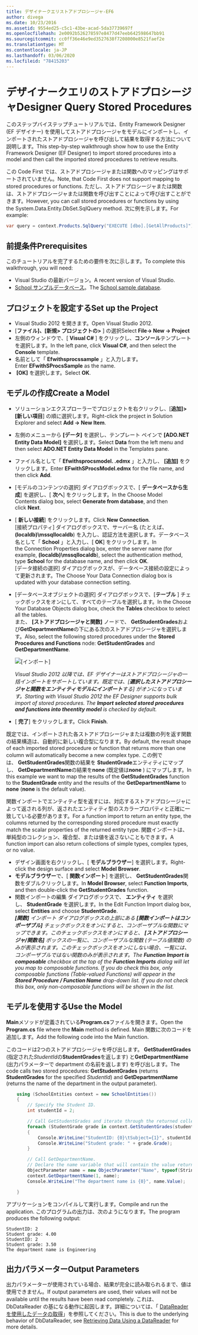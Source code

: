 ```yaml
---
title: デザイナークエリストアドプロシージャ-EF6
author: divega
ms.date: 10/23/2016
ms.assetid: 9554ed25-c5c1-43be-acad-5da37739697f
ms.openlocfilehash: 2e0092b526278597e8477d47eeb642598647bb91
ms.sourcegitcommit: cc0ff36e46e9ed3527638f7208000e8521faef2e
ms.translationtype: MT
ms.contentlocale: ja-JP
ms.lasthandoff: 03/06/2020
ms.locfileid: "78415203"
---
```

# <a name="designer-query-stored-procedures"></a><span data-ttu-id="ee601-102">デザイナークエリのストアドプロシージャ</span><span class="sxs-lookup"><span data-stu-id="ee601-102">Designer Query Stored Procedures</span></span>
<span data-ttu-id="ee601-103">このステップバイステップチュートリアルでは、Entity Framework Designer (EF デザイナー) を使用してストアドプロシージャをモデルにインポートし、インポートされたストアドプロシージャを呼び出して結果を取得する方法について説明します。</span><span class="sxs-lookup"><span data-stu-id="ee601-103">This step-by-step walkthrough show how to use the Entity Framework Designer (EF Designer) to import stored procedures into a model and then call the imported stored procedures to retrieve results.</span></span> 

<span data-ttu-id="ee601-104">この Code First では、ストアドプロシージャまたは関数へのマッピングはサポートされていません。</span><span class="sxs-lookup"><span data-stu-id="ee601-104">Note, that Code First does not support mapping to stored procedures or functions.</span></span> <span data-ttu-id="ee601-105">ただし、ストアドプロシージャまたは関数は、ストアドプロシージャまたは関数を呼び出すことによって呼び出すことができます。</span><span class="sxs-lookup"><span data-stu-id="ee601-105">However, you can call stored procedures or functions by using the System.Data.Entity.DbSet.SqlQuery method.</span></span> <span data-ttu-id="ee601-106">次に例を示します。</span><span class="sxs-lookup"><span data-stu-id="ee601-106">For example:</span></span>
``` csharp
var query = context.Products.SqlQuery("EXECUTE [dbo].[GetAllProducts]")`;
```

## <a name="prerequisites"></a><span data-ttu-id="ee601-107">前提条件</span><span class="sxs-lookup"><span data-stu-id="ee601-107">Prerequisites</span></span>

<span data-ttu-id="ee601-108">このチュートリアルを完了するための要件を次に示します。</span><span class="sxs-lookup"><span data-stu-id="ee601-108">To complete this walkthrough, you will need:</span></span>

- <span data-ttu-id="ee601-109">Visual Studio の最新バージョン。</span><span class="sxs-lookup"><span data-stu-id="ee601-109">A recent version of Visual Studio.</span></span>
- <span data-ttu-id="ee601-110">[School サンプルデータベース](~/ef6/resources/school-database.md)。</span><span class="sxs-lookup"><span data-stu-id="ee601-110">The [School sample database](~/ef6/resources/school-database.md).</span></span>

## <a name="set-up-the-project"></a><span data-ttu-id="ee601-111">プロジェクトを設定する</span><span class="sxs-lookup"><span data-stu-id="ee601-111">Set up the Project</span></span>

-   <span data-ttu-id="ee601-112">Visual Studio 2012 を開きます。</span><span class="sxs-lookup"><span data-stu-id="ee601-112">Open Visual Studio 2012.</span></span>
-   <span data-ttu-id="ee601-113">[**ファイル]、[新規&gt; プロジェクトの&gt;** ] の選択</span><span class="sxs-lookup"><span data-stu-id="ee601-113">Select **File-&gt; New -&gt; Project**</span></span>
-   <span data-ttu-id="ee601-114">左側のウィンドウで、[ **Visual C\#** ] をクリックし、**コンソール**テンプレートを選択します。</span><span class="sxs-lookup"><span data-stu-id="ee601-114">In the left pane, click **Visual C\#**, and then select the **Console** template.</span></span>
-   <span data-ttu-id="ee601-115">名前として「 **Efwithsprocssample** 」と入力します。</span><span class="sxs-lookup"><span data-stu-id="ee601-115">Enter **EFwithSProcsSample** as the name.</span></span>
-   <span data-ttu-id="ee601-116"> **[OK]** を選択します。</span><span class="sxs-lookup"><span data-stu-id="ee601-116">Select **OK**.</span></span>

## <a name="create-a-model"></a><span data-ttu-id="ee601-117">モデルの作成</span><span class="sxs-lookup"><span data-stu-id="ee601-117">Create a Model</span></span>

-   <span data-ttu-id="ee601-118">ソリューションエクスプローラーでプロジェクトを右クリックし、[**追加]&gt; [新しい項目**] の順に選択します。</span><span class="sxs-lookup"><span data-stu-id="ee601-118">Right-click the project in Solution Explorer and select **Add -&gt; New Item**.</span></span>
-   <span data-ttu-id="ee601-119">左側のメニューから **[データ]** を選択し、テンプレート ペインで  **[ADO.NET Entity Data Model]** を選択します。</span><span class="sxs-lookup"><span data-stu-id="ee601-119">Select **Data** from the left menu and then select **ADO.NET Entity Data Model** in the Templates pane.</span></span>
-   <span data-ttu-id="ee601-120">ファイル名として「 **Efwithsprocsmodel. .edmx** 」と入力し、 **[追加]** をクリックします。</span><span class="sxs-lookup"><span data-stu-id="ee601-120">Enter **EFwithSProcsModel.edmx** for the file name, and then click **Add**.</span></span>
-   <span data-ttu-id="ee601-121">[モデルのコンテンツの選択] ダイアログボックスで、[ **データベースから生成**] を選択し、[ **次へ**] をクリックします。</span><span class="sxs-lookup"><span data-stu-id="ee601-121">In the Choose Model Contents dialog box, select **Generate from database**, and then click **Next**.</span></span>
-   <span data-ttu-id="ee601-122">[ **新しい接続**] をクリックします。</span><span class="sxs-lookup"><span data-stu-id="ee601-122">Click **New Connection**.</span></span>  
    <span data-ttu-id="ee601-123">[接続プロパティ] ダイアログボックスで、サーバー名 (たとえば、 **(localdb)\\mssqllocaldb**) を入力し、認証方法を選択します。データベース名として「 **School** 」と入力し、[ **OK**] をクリックします。</span><span class="sxs-lookup"><span data-stu-id="ee601-123">In the Connection Properties dialog box, enter the server name (for example, **(localdb)\\mssqllocaldb**), select the authentication method, type **School** for the database name, and then click **OK**.</span></span>  
    <span data-ttu-id="ee601-124">[データ接続の選択] ダイアログボックスが、データベース接続の設定によって更新されます。</span><span class="sxs-lookup"><span data-stu-id="ee601-124">The Choose Your Data Connection dialog box is updated with your database connection setting.</span></span>
-   <span data-ttu-id="ee601-125">[データベースオブジェクトの選択] ダイアログボックスで、[**テーブル** ] チェックボックスをオンにして、すべてのテーブルを選択します。</span><span class="sxs-lookup"><span data-stu-id="ee601-125">In the Choose Your Database Objects dialog box, check the **Tables** checkbox to select all the tables.</span></span>  
    <span data-ttu-id="ee601-126">また、 **[ストアドプロシージャと関数]** ノードで、 **GetStudentGrades**および**GetDepartmentName**の下にある次のストアドプロシージャを選択します。</span><span class="sxs-lookup"><span data-stu-id="ee601-126">Also, select the following stored procedures under the **Stored Procedures and Functions** node: **GetStudentGrades** and **GetDepartmentName**.</span></span> 

    ![[インポート]](~/ef6/media/import.jpg)

    <span data-ttu-id="ee601-128">*Visual Studio 2012 以降では、EF デザイナーはストアドプロシージャの一括インポートをサポートしています。既定では、[**選択したストアドプロシージャと関数をエンティティモデルにインポート**する] がオンになっています。*</span><span class="sxs-lookup"><span data-stu-id="ee601-128">*Starting with Visual Studio 2012 the EF Designer supports bulk import of stored procedures. The **Import selected stored procedures and functions into theentity model** is checked by default.*</span></span>
-   <span data-ttu-id="ee601-129">[ **完了**] をクリックします。</span><span class="sxs-lookup"><span data-stu-id="ee601-129">Click **Finish**.</span></span>

<span data-ttu-id="ee601-130">既定では、インポートされた各ストアドプロシージャまたは複数の列を返す関数の結果構造は、自動的に新しい複合型になります。</span><span class="sxs-lookup"><span data-stu-id="ee601-130">By default, the result shape of each imported stored procedure or function that returns more than one column will automatically become a new complex type.</span></span> <span data-ttu-id="ee601-131">この例では、 **GetStudentGrades**関数の結果を **StudentGrade**エンティティにマップし、 **GetDepartmentName**の結果を**none** (既定値は**none** ) にマップします。</span><span class="sxs-lookup"><span data-stu-id="ee601-131">In this example we want to map the results of the **GetStudentGrades** function to the **StudentGrade** entity and the results of the **GetDepartmentName** to **none** (**none** is the default value).</span></span>

<span data-ttu-id="ee601-132">関数インポートでエンティティ型を返すには、対応するストアドプロシージャによって返される列が、返されたエンティティ型のスカラープロパティと正確に一致している必要があります。</span><span class="sxs-lookup"><span data-stu-id="ee601-132">For a function import to return an entity type, the columns returned by the corresponding stored procedure must exactly match the scalar properties of the returned entity type.</span></span> <span data-ttu-id="ee601-133">関数インポートは、単純型のコレクション、複合型、または値を返さないこともできます。</span><span class="sxs-lookup"><span data-stu-id="ee601-133">A function import can also return collections of simple types, complex types, or no value.</span></span>

-   <span data-ttu-id="ee601-134">デザイン画面を右クリックし、[ **モデルブラウザー**] を選択します。</span><span class="sxs-lookup"><span data-stu-id="ee601-134">Right-click the design surface and select **Model Browser**.</span></span>
-   <span data-ttu-id="ee601-135">**モデルブラウザー**で、[ **関数インポート**] を選択し、 **GetStudentGrades**関数をダブルクリックします。</span><span class="sxs-lookup"><span data-stu-id="ee601-135">In **Model Browser**, select **Function Imports**, and then double-click the **GetStudentGrades** function.</span></span>
-   <span data-ttu-id="ee601-136">関数インポートの編集 ダイアログボックスで、 **エンティティ** を選択し、 **StudentGrade** を選択します。</span><span class="sxs-lookup"><span data-stu-id="ee601-136">In the Edit Function Import dialog box, select **Entities** and choose **StudentGrade**.</span></span>  
    <span data-ttu-id="ee601-137">***[関数]** インポート ダイアログボックスの上部にある **[関数インポートはコンポーザブル]** チェックボックスをオンにすると、コンポーザブルな関数にマップできます。このチェックボックスをオンにすると、 **[ストアドプロシージャ/関数名]** ボックスの一覧に、コンポーザブルな関数 (テーブル値関数) のみが表示されます。このチェックボックスをオンにしない場合、一覧には、コンポーザブルではない関数のみが表示されます。*</span><span class="sxs-lookup"><span data-stu-id="ee601-137">*The **Function Import is composable** checkbox at the top of the **Function Imports** dialog will let you map to composable functions. If you do check this box, only composable functions (Table-valued Functions) will appear in the **Stored Procedure / Function Name** drop-down list. If you do not check this box, only non-composable functions will be shown in the list.*</span></span>

## <a name="use-the-model"></a><span data-ttu-id="ee601-138">モデルを使用する</span><span class="sxs-lookup"><span data-stu-id="ee601-138">Use the Model</span></span>

<span data-ttu-id="ee601-139">**Main**メソッドが定義されている**Program.cs**ファイルを開きます。</span><span class="sxs-lookup"><span data-stu-id="ee601-139">Open the **Program.cs** file where the **Main** method is defined.</span></span> <span data-ttu-id="ee601-140">Main 関数に次のコードを追加します。</span><span class="sxs-lookup"><span data-stu-id="ee601-140">Add the following code into the Main function.</span></span>

<span data-ttu-id="ee601-141">このコードは2つのストアドプロシージャを呼び出します。 **GetStudentGrades** (指定された*StudentId*の**StudentGrades**を返します) と**GetDepartmentName** (出力パラメーターで department の名前を返します) を呼び出します。</span><span class="sxs-lookup"><span data-stu-id="ee601-141">The code calls two stored procedures: **GetStudentGrades** (returns **StudentGrades** for the specified *StudentId*) and **GetDepartmentName** (returns the name of the department in the output parameter).</span></span>  

``` csharp
    using (SchoolEntities context = new SchoolEntities())
    {
        // Specify the Student ID.
        int studentId = 2;

        // Call GetStudentGrades and iterate through the returned collection.
        foreach (StudentGrade grade in context.GetStudentGrades(studentId))
        {
            Console.WriteLine("StudentID: {0}\tSubject={1}", studentId, grade.Subject);
            Console.WriteLine("Student grade: " + grade.Grade);
        }

        // Call GetDepartmentName.
        // Declare the name variable that will contain the value returned by the output parameter.
        ObjectParameter name = new ObjectParameter("Name", typeof(String));
        context.GetDepartmentName(1, name);
        Console.WriteLine("The department name is {0}", name.Value);

    }
```

<span data-ttu-id="ee601-142">アプリケーションをコンパイルして実行します。</span><span class="sxs-lookup"><span data-stu-id="ee601-142">Compile and run the application.</span></span> <span data-ttu-id="ee601-143">このプログラムの出力は、次のようになります。</span><span class="sxs-lookup"><span data-stu-id="ee601-143">The program produces the following output:</span></span>

```console
StudentID: 2
Student grade: 4.00
StudentID: 2
Student grade: 3.50
The department name is Engineering
```

<a name="output-parameters"></a><span data-ttu-id="ee601-144">出力パラメーター</span><span class="sxs-lookup"><span data-stu-id="ee601-144">Output Parameters</span></span>
-----------------

<span data-ttu-id="ee601-145">出力パラメーターが使用されている場合、結果が完全に読み取られるまで、値は使用できません。</span><span class="sxs-lookup"><span data-stu-id="ee601-145">If output parameters are used, their values will not be available until the results have been read completely.</span></span> <span data-ttu-id="ee601-146">これは、DbDataReader の基になる動作に起因します。詳細については、「 [DataReader を使用したデータの取得](https://go.microsoft.com/fwlink/?LinkID=398589)」を参照してください。</span><span class="sxs-lookup"><span data-stu-id="ee601-146">This is due to the underlying behavior of DbDataReader, see [Retrieving Data Using a DataReader](https://go.microsoft.com/fwlink/?LinkID=398589) for more details.</span></span>
